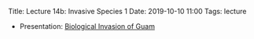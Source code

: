 Title: Lecture 14b:  Invasive Species 1
Date: 2019-10-10 11:00
Tags: lecture

* Presentation: [Biological Invasion of Guam](https://github.com/aubreymoore/presentations/raw/master/BioInvasionOfGuamMBP20100119/BioInvasionOfGuamMBP20100119.pdf)
